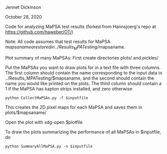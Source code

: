 Jennet Dickinson

October 28, 2020

Code for analyzing MaPSA test results (forked from Hannsjoerg's repo at https://github.com/haweber/OT/)

Note:
All code assumes that test results for MaPSA $mapsaname are stored in ../Results_MPATesting/$mapsaname. 

Plot summary of many MaPSAs:
First create directories plots/ and pickles/

Put the MaPSAs you want to draw plots for in a text file with three columns. The first column should contain the name corresponding to the input data in ../Results_MPATesting/$mapsaname, and the second should contain the name you would like printed on the plots. The third column should contain a 1 if the MaPSA has kapton strips installed, and zero otherwise

```
python CollectMaPSAs.py -f $inputfile
```

This creates the 2D pixel maps for each MaPSA and saves them in plots/$mapsaname/

Open the plot with xdg-open $plotfile

To draw the plots summarizing the performance of all MaPSAs in $inputfile, do

```
python SummaryAllMaPSA.py -n $inputfile
```


